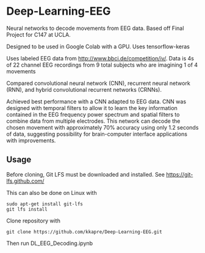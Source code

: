 # Deep-Learning-EEG
Neural networks to decode movements from EEG data. Based off Final Project for C147 at UCLA.

Designed to be used in Google Colab with a GPU. Uses tensorflow-keras

Uses labeled EEG data from http://www.bbci.de/competition/iv/. Data is 4s of 22 channel EEG recordings from 9 total subjects who are imagining 1 of 4 movements

Compared convolutional neural network (CNN), recurrent neural network (RNN), and hybrid convolutional recurrent networks (CRNNs).

Achieved best performance with a CNN adapted to EEG data. CNN was designed with temporal filters to allow it to learn the key information contained in the EEG frequency power spectrum and spatial filters to combine data from multiple electrodes.  This network can decode the chosen movement with approximately 70% accuracy using only 1.2 seconds of data, suggesting possibility for brain-computer interface applications with improvements. 

## Usage
Before cloning, Git LFS must be downloaded and installed. See https://git-lfs.github.com/

This can also be done on Linux with

```
sudo apt-get install git-lfs
git lfs install
```

Clone repository with 
```
git clone https://github.com/kkapre/Deep-Learning-EEG.git
```

Then run DL_EEG_Decoding.ipynb
